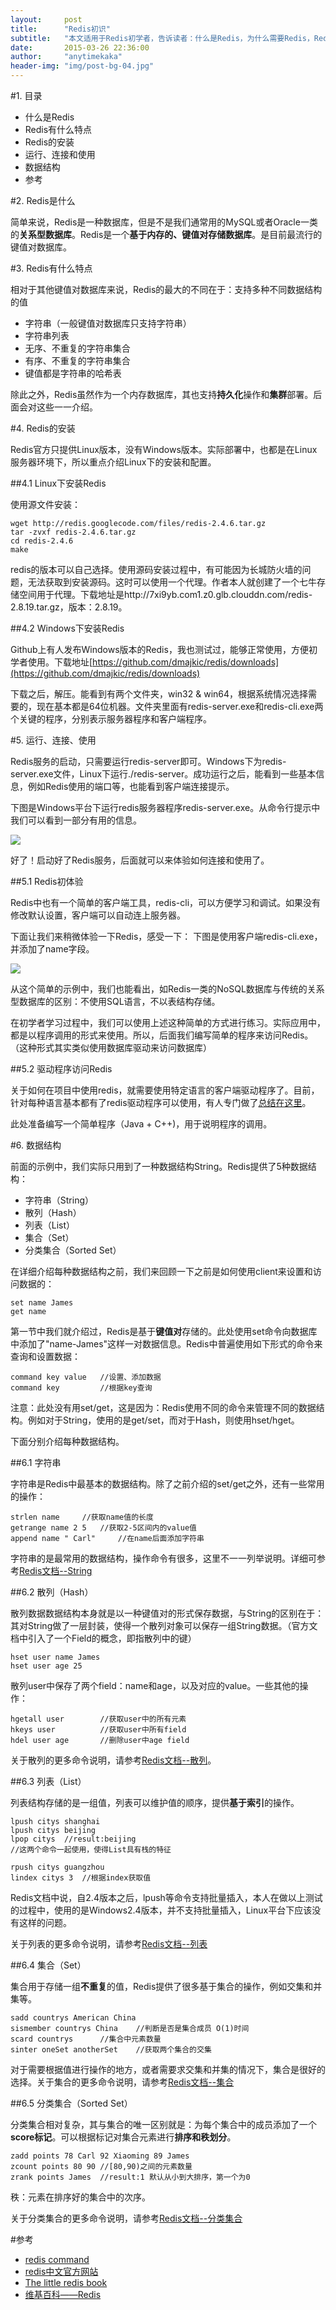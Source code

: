 ```yaml
---
layout:     post
title:      "Redis初识"
subtitle:   "本文适用于Redis初学者，告诉读者：什么是Redis，为什么需要Redis，Redis有哪些特点，Redis的安装（Windows，Linux，OS），数据结构等"
date:       2015-03-26 22:36:00
author:     "anytimekaka"
header-img: "img/post-bg-04.jpg"
---
```


#1. 目录

* 什么是Redis
* Redis有什么特点
* Redis的安装
* 运行、连接和使用
* 数据结构
* 参考

#2. Redis是什么

简单来说，Redis是一种数据库，但是不是我们通常用的MySQL或者Oracle一类的**关系型数据库**。Redis是一个**基于内存的、键值对存储数据库**。是目前最流行的键值对数据库。

#3. Redis有什么特点

相对于其他键值对数据库来说，Redis的最大的不同在于：支持多种不同数据结构的值

* 字符串（一般键值对数据库只支持字符串）
* 字符串列表
* 无序、不重复的字符串集合
* 有序、不重复的字符串集合
* 键值都是字符串的哈希表

除此之外，Redis虽然作为一个内存数据库，其也支持**持久化**操作和**集群**部署。后面会对这些一一介绍。

#4. Redis的安装

Redis官方只提供Linux版本，没有Windows版本。实际部署中，也都是在Linux服务器环境下，所以重点介绍Linux下的安装和配置。

##4.1 Linux下安装Redis

使用源文件安装：

	wget http://redis.googlecode.com/files/redis-2.4.6.tar.gz
	tar -zvxf redis-2.4.6.tar.gz
	cd redis-2.4.6
	make

redis的版本可以自己选择。使用源码安装过程中，有可能因为长城防火墙的问题，无法获取到安装源码。这时可以使用一个代理。作者本人就创建了一个七牛存储空间用于代理。下载地址是http://7xi9yb.com1.z0.glb.clouddn.com/redis-2.8.19.tar.gz，版本：2.8.19。

##4.2 Windows下安装Redis

Github上有人发布Windows版本的Redis，我也测试过，能够正常使用，方便初学者使用。下载地址[https://github.com/dmajkic/redis/downloads](https://github.com/dmajkic/redis/downloads)

下载之后，解压。能看到有两个文件夹，win32 & win64，根据系统情况选择需要的，现在基本都是64位机器。文件夹里面有redis-server.exe和redis-cli.exe两个关键的程序，分别表示服务器程序和客户端程序。

#5. 运行、连接、使用

Redis服务的启动，只需要运行redis-server即可。Windows下为redis-server.exe文件，Linux下运行./redis-server。成功运行之后，能看到一些基本信息，例如Redis使用的端口等，也能看到客户端连接提示。

下图是Windows平台下运行redis服务器程序redis-server.exe。从命令行提示中我们可以看到一部分有用的信息。

<img src = "http://anytimekaka.github.io/img/postimg/201504111009.PNG"/>

好了！启动好了Redis服务，后面就可以来体验如何连接和使用了。

##5.1 Redis初体验

Redis中也有一个简单的客户端工具，redis-cli，可以方便学习和调试。如果没有修改默认设置，客户端可以自动连上服务器。

下面让我们来稍微体验一下Redis，感受一下：
下图是使用客户端redis-cli.exe，并添加了name字段。

<img src = "http://anytimekaka.github.io/img/postimg/201504111011.PNG"/>

从这个简单的示例中，我们也能看出，如Redis一类的NoSQL数据库与传统的关系型数据库的区别：不使用SQL语言，不以表结构存储。

在初学者学习过程中，我们可以使用上述这种简单的方式进行练习。实际应用中，都是以程序调用的形式来使用。所以，后面我们编写简单的程序来访问Redis。（这种形式其实类似使用数据库驱动来访问数据库）

##5.2 驱动程序访问Redis

关于如何在项目中使用redis，就需要使用特定语言的客户端驱动程序了。目前，针对每种语言基本都有了redis驱动程序可以使用，有人专门做了[总结在这里](http://redis.io/clients)。

此处准备编写一个简单程序（Java + C++)，用于说明程序的调用。

#6. 数据结构

前面的示例中，我们实际只用到了一种数据结构String。Redis提供了5种数据结构：

* 字符串（String）
* 散列（Hash）
* 列表（List）
* 集合（Set）
* 分类集合（Sorted Set）

在详细介绍每种数据结构之前，我们来回顾一下之前是如何使用client来设置和访问数据的：

	set name James
	get name

第一节中我们就介绍过，Redis是基于**键值对**存储的。此处使用set命令向数据库中添加了"name-James"这样一对数据信息。Redis中普遍使用如下形式的命令来查询和设置数据：

	command key value	//设置、添加数据
	command key			//根据key查询

注意：此处没有用set/get，这是因为：Redis使用不同的命令来管理不同的数据结构。例如对于String，使用的是get/set，而对于Hash，则使用hset/hget。

下面分别介绍每种数据结构。

##6.1 字符串

字符串是Redis中最基本的数据结构。除了之前介绍的set/get之外，还有一些常用的操作：

	strlen name		//获取name值的长度
	getrange name 2 5	//获取2-5区间内的value值
	append name " Carl"		//在name后面添加字符串

字符串的是最常用的数据结构，操作命令有很多，这里不一一列举说明。详细可参考[Redis文档--String](http://redis.io/commands#string)

##6.2 散列（Hash）

散列数据数据结构本身就是以一种键值对的形式保存数据，与String的区别在于：其对String做了一层封装，使得一个散列对象可以保存一组String数据。（官方文档中引入了一个Field的概念，即指散列中的键）

	hset user name James
	hset user age 25

散列user中保存了两个field：name和age，以及对应的value。一些其他的操作：

	hgetall user		//获取user中的所有元素
	hkeys user			//获取user中所有field
	hdel user age		//删除user中age field

关于散列的更多命令说明，请参考[Redis文档--散列](http://redis.io/commands#hash)。

##6.3 列表（List）

列表结构存储的是一组值，列表可以维护值的顺序，提供**基于索引**的操作。

	lpush citys shanghai
	lpush citys beijing
	lpop citys	//result:beijing
	//这两个命令一起使用，使得List具有栈的特征

	rpush citys guangzhou
	lindex citys 3	//根据index获取值
	
Redis文档中说，自2.4版本之后，lpush等命令支持批量插入，本人在做以上测试的过程中，使用的是Windows2.4版本，并不支持批量插入，Linux平台下应该没有这样的问题。

关于列表的更多命令说明，请参考[Redis文档--列表](http://redis.io/commands#list)

##6.4 集合（Set）

集合用于存储一组**不重复**的值，Redis提供了很多基于集合的操作，例如交集和并集等。

	sadd countrys American China
	sismember countrys China	//判断是否是集合成员 O(1)时间
	scard countrys		//集合中元素数量
	sinter oneSet anotherSet	//获取两个集合的交集

对于需要根据值进行操作的地方，或者需要求交集和并集的情况下，集合是很好的选择。关于集合的更多命令说明，请参考[Redis文档--集合](http://redis.io/commands#set)

##6.5 分类集合（Sorted Set）

分类集合相对复杂，其与集合的唯一区别就是：为每个集合中的成员添加了一个**score标记**。可以根据标记对集合元素进行**排序和秩划分**。

	zadd points 78 Carl 92 Xiaoming 89 James
	zcount points 80 90	//[80,90)之间的元素数量
	zrank points James	//result:1 默认从小到大排序，第一个为0

秩：元素在排序好的集合中的次序。

关于分类集合的更多命令说明，请参考[Redis文档--分类集合](http://redis.io/commands#sorted_set)

#参考
* [redis command](http://redis.io/command#)
* [redis中文官方网站](http://redis.cn/)
* [The little redis book](https://github.com/JasonLai256/the-little-redis-book/blob/master/cn/redis.md)
* [维基百科——Redis](http://zh.wikipedia.org/wiki/Redis)







